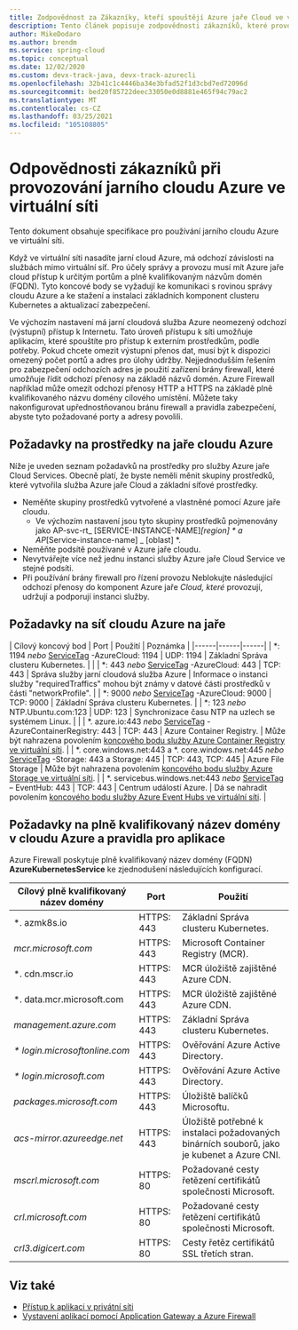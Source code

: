 ```yaml
---
title: Zodpovědnost za Zákazníky, kteří spouštějí Azure jaře Cloud ve virtuální síti
description: Tento článek popisuje zodpovědnosti zákazníků, které provozují Azure jaře Cloud ve virtuální síti.
author: MikeDodaro
ms.author: brendm
ms.service: spring-cloud
ms.topic: conceptual
ms.date: 12/02/2020
ms.custom: devx-track-java, devx-track-azurecli
ms.openlocfilehash: 32b41c1c4446ba34e3bfad52f1d3cbd7ed72096d
ms.sourcegitcommit: bed20f85722deec33050e0d8881e465f94c79ac2
ms.translationtype: MT
ms.contentlocale: cs-CZ
ms.lasthandoff: 03/25/2021
ms.locfileid: "105108805"
---
```

# <a name="customer-responsibilities-for-running-azure-spring-cloud-in-vnet"></a>Odpovědnosti zákazníků při provozování jarního cloudu Azure ve virtuální síti
Tento dokument obsahuje specifikace pro používání jarního cloudu Azure ve virtuální síti.

Když ve virtuální síti nasadíte jarní cloud Azure, má odchozí závislosti na službách mimo virtuální síť. Pro účely správy a provozu musí mít Azure jaře cloud přístup k určitým portům a plně kvalifikovaným názvům domén (FQDN). Tyto koncové body se vyžadují ke komunikaci s rovinou správy cloudu Azure a ke stažení a instalaci základních komponent clusteru Kubernetes a aktualizací zabezpečení.

Ve výchozím nastavení má jarní cloudová služba Azure neomezený odchozí (výstupní) přístup k Internetu. Tato úroveň přístupu k síti umožňuje aplikacím, které spouštíte pro přístup k externím prostředkům, podle potřeby. Pokud chcete omezit výstupní přenos dat, musí být k dispozici omezený počet portů a adres pro úlohy údržby. Nejjednodušším řešením pro zabezpečení odchozích adres je použití zařízení brány firewall, které umožňuje řídit odchozí přenosy na základě názvů domén. Azure Firewall například může omezit odchozí přenosy HTTP a HTTPS na základě plně kvalifikovaného názvu domény cílového umístění. Můžete taky nakonfigurovat upřednostňovanou bránu firewall a pravidla zabezpečení, abyste tyto požadované porty a adresy povolili.

## <a name="azure-spring-cloud-resource-requirements"></a>Požadavky na prostředky na jaře cloudu Azure 

Níže je uveden seznam požadavků na prostředky pro služby Azure jaře Cloud Services. Obecně platí, že byste neměli měnit skupiny prostředků, které vytvořila služba Azure jaře Cloud a základní síťové prostředky.
- Neměňte skupiny prostředků vytvořené a vlastněné pomocí Azure jaře cloudu.
  - Ve výchozím nastavení jsou tyto skupiny prostředků pojmenovány jako AP-svc-rt_ [SERVICE-INSTANCE-NAME]_[region] * a AP_[Service-instance-name] _ [oblast] *.
- Neměňte podsítě používané v Azure jaře cloudu.
- Nevytvářejte více než jednu instanci služby Azure jaře Cloud Service ve stejné podsíti.
- Při používání brány firewall pro řízení provozu Neblokujte následující odchozí přenosy do komponent Azure jaře *Cloud, které* provozují, udržují a podporují instanci služby.

## <a name="azure-spring-cloud-network-requirements"></a>Požadavky na síť cloudu Azure na jaře

  | Cílový koncový bod | Port | Použití | Poznámka |
  |------|------|------|
  | *: 1194 *nebo* [ServiceTag](../virtual-network/service-tags-overview.md#available-service-tags) -AzureCloud: 1194 | UDP: 1194 | Základní Správa clusteru Kubernetes. | |
  | *: 443 *nebo* [ServiceTag](../virtual-network/service-tags-overview.md#available-service-tags) -AzureCloud: 443 | TCP: 443 | Správa služby jarní cloudová služba Azure | Informace o instanci služby "requiredTraffics" mohou být známy v datové části prostředků v části "networkProfile". |
  | *: 9000 *nebo* [ServiceTag](../virtual-network/service-tags-overview.md#available-service-tags) -AzureCloud: 9000 | TCP: 9000 | Základní Správa clusteru Kubernetes. |
  | *: 123 *nebo* NTP.Ubuntu.com:123 | UDP: 123 | Synchronizace času NTP na uzlech se systémem Linux. | |
  | *. azure.io:443 *nebo* [ServiceTag](../virtual-network/service-tags-overview.md#available-service-tags) -AzureContainerRegistry: 443 | TCP: 443 | Azure Container Registry. | Může být nahrazena povolením  [koncového bodu služby Azure Container Registry ve virtuální síti](../virtual-network/virtual-network-service-endpoints-overview.md). |
  | *. core.windows.net:443 a *. core.windows.net:445 *nebo* [ServiceTag](../virtual-network/service-tags-overview.md#available-service-tags) -Storage: 443 a Storage: 445 | TCP: 443, TCP: 445 | Azure File Storage | Může být nahrazena povolením  [koncového bodu služby Azure Storage ve virtuální síti](../virtual-network/virtual-network-service-endpoints-overview.md). |
  | *. servicebus.windows.net:443 *nebo* [ServiceTag](../virtual-network/service-tags-overview.md#available-service-tags) – EventHub: 443 | TCP: 443 | Centrum událostí Azure. | Dá se nahradit povolením  [koncového bodu služby Azure Event Hubs ve virtuální síti](../virtual-network/virtual-network-service-endpoints-overview.md). |
  

## <a name="azure-spring-cloud-fqdn-requirements--application-rules"></a>Požadavky na plně kvalifikovaný název domény v cloudu Azure a pravidla pro aplikace

Azure Firewall poskytuje plně kvalifikovaný název domény (FQDN) **AzureKubernetesService** ke zjednodušení následujících konfigurací.

  | Cílový plně kvalifikovaný název domény | Port | Použití |
  |------|------|------|
  | *. azmk8s.io | HTTPS: 443 | Základní Správa clusteru Kubernetes. |
  | <i>mcr.microsoft.com</i> | HTTPS: 443 | Microsoft Container Registry (MCR). |
  | *. cdn.mscr.io | HTTPS: 443 | MCR úložiště zajištěné Azure CDN. |
  | *. data.mcr.microsoft.com | HTTPS: 443 | MCR úložiště zajištěné Azure CDN. |
  | <i>management.azure.com</i> | HTTPS: 443 | Základní Správa clusteru Kubernetes. |
  | <i>* login.microsoftonline.com</i> | HTTPS: 443 | Ověřování Azure Active Directory. |
  | <i>* login.microsoft.com</i> | HTTPS: 443 | Ověřování Azure Active Directory. |
  |<i>packages.microsoft.com</i>    | HTTPS: 443 | Úložiště balíčků Microsoftu. |
  | <i>acs-mirror.azureedge.net</i> | HTTPS: 443 | Úložiště potřebné k instalaci požadovaných binárních souborů, jako je kubenet a Azure CNI. |
  | *mscrl.microsoft.com* | HTTPS: 80 | Požadované cesty řetězení certifikátů společnosti Microsoft. |
  | *crl.microsoft.com* | HTTPS: 80 | Požadované cesty řetězení certifikátů společnosti Microsoft. |
  | *crl3.digicert.com* | HTTPS: 80 | Cesty řetěz certifikátů SSL třetích stran. |

## <a name="see-also"></a>Viz také
* [Přístup k aplikaci v privátní síti](access-app-virtual-network.md)
* [Vystavení aplikací pomocí Application Gateway a Azure Firewall](expose-apps-gateway-azure-firewall.md)